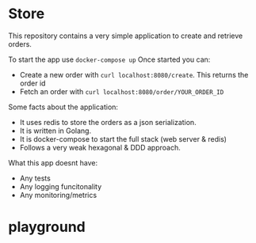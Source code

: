 # Store

This repository contains a very simple application to create and retrieve orders.

To start the app use `docker-compose up`
Once started you can:
* Create a new order with `curl localhost:8080/create`. This returns the order id
* Fetch an order with `curl localhost:8080/order/YOUR_ORDER_ID`

Some facts about the application:
* It uses redis to store the orders as a json serialization.
* It is written in Golang.
* It is docker-compose to start the full stack (web server & redis)
* Follows a very weak hexagonal & DDD approach.

What this app doesnt have:
* Any tests
* Any logging funcitonality
* Any monitoring/metrics
# playground
